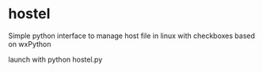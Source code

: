 # hostel

Simple python interface to manage host file in linux with checkboxes
based on wxPython

launch with
python hostel.py
